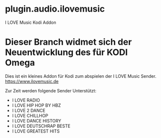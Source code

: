 # plugin.audio.ilovemusic

I LOVE Music Kodi Addon

# Dieser Branch widmet sich der Neuentwicklung des für KODI Omega 

Dies ist ein kleines Addon für Kodi zum abspielen der I LOVE Music Sender.
https://www.ilovemusic.de

Zur Zeit werden folgende Sender Unterstützt:

- I LOVE RADIO
- I LOVE HIP HOP BY HBZ
- I LOVE 2 DANCE
- I LOVE CHILLHOP
- I LOVE DANCE HISTORY
- I LOVE DEUTSCHRAP BESTE
- I LOVE GREATEST HITS